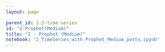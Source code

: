 ```yaml
---
layout: page

parent_id: 3.2-time-series
id: "2-Prophet(Medium)"
title: "2 - Prophet (Medium)"
notebook: "2_TimeSeries_with_Prophet_Medium_posts.ipynb"
---
```

